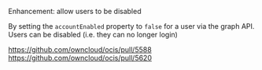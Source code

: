 Enhancement: allow users to be disabled

By setting the `accountEnabled` property to `false` for a user via the graph API. Users
can be disabled (i.e. they can no longer login)

https://github.com/owncloud/ocis/pull/5588
https://github.com/owncloud/ocis/pull/5620
